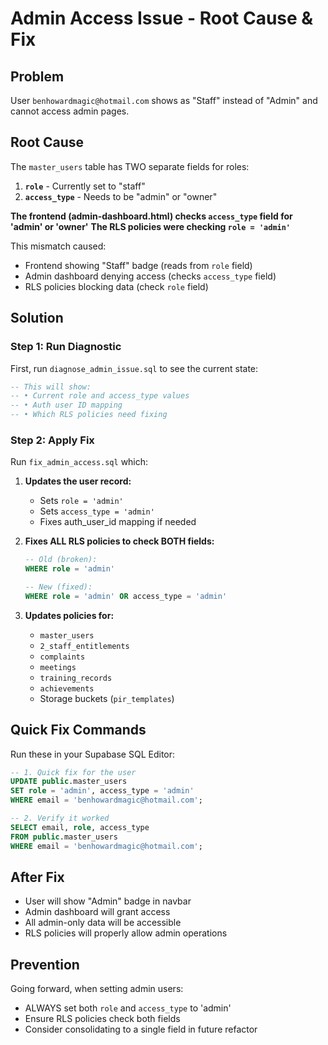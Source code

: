 # Admin Access Issue - Root Cause & Fix

## Problem
User `benhowardmagic@hotmail.com` shows as "Staff" instead of "Admin" and cannot access admin pages.

## Root Cause
The `master_users` table has TWO separate fields for roles:
1. **`role`** - Currently set to "staff"
2. **`access_type`** - Needs to be "admin" or "owner"

**The frontend (admin-dashboard.html) checks `access_type` field for 'admin' or 'owner'**
**The RLS policies were checking `role = 'admin'`**

This mismatch caused:
- Frontend showing "Staff" badge (reads from `role` field)
- Admin dashboard denying access (checks `access_type` field)
- RLS policies blocking data (check `role` field)

## Solution

### Step 1: Run Diagnostic
First, run `diagnose_admin_issue.sql` to see the current state:
```sql
-- This will show:
-- • Current role and access_type values
-- • Auth user ID mapping
-- • Which RLS policies need fixing
```

### Step 2: Apply Fix
Run `fix_admin_access.sql` which:
1. **Updates the user record:**
   - Sets `role = 'admin'`
   - Sets `access_type = 'admin'`
   - Fixes auth_user_id mapping if needed

2. **Fixes ALL RLS policies to check BOTH fields:**
   ```sql
   -- Old (broken):
   WHERE role = 'admin'

   -- New (fixed):
   WHERE role = 'admin' OR access_type = 'admin'
   ```

3. **Updates policies for:**
   - `master_users`
   - `2_staff_entitlements`
   - `complaints`
   - `meetings`
   - `training_records`
   - `achievements`
   - Storage buckets (`pir_templates`)

## Quick Fix Commands

Run these in your Supabase SQL Editor:

```sql
-- 1. Quick fix for the user
UPDATE public.master_users
SET role = 'admin', access_type = 'admin'
WHERE email = 'benhowardmagic@hotmail.com';

-- 2. Verify it worked
SELECT email, role, access_type
FROM public.master_users
WHERE email = 'benhowardmagic@hotmail.com';
```

## After Fix
- User will show "Admin" badge in navbar
- Admin dashboard will grant access
- All admin-only data will be accessible
- RLS policies will properly allow admin operations

## Prevention
Going forward, when setting admin users:
- ALWAYS set both `role` and `access_type` to 'admin'
- Ensure RLS policies check both fields
- Consider consolidating to a single field in future refactor